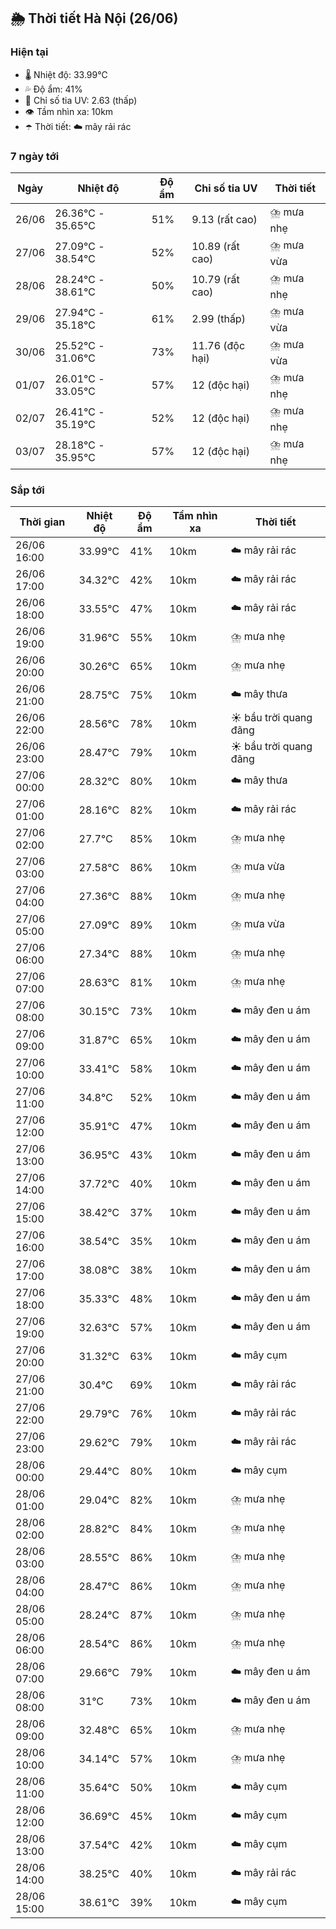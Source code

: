 ## 🌦️ Thời tiết Hà Nội (26/06)

### Hiện tại

- 🌡️ Nhiệt độ: 33.99℃
- 💦 Độ ẩm: 41%
- 🌟 Chỉ số tia UV: 2.63 (thấp)
- 👁️ Tầm nhìn xa: 10km
- ☂️ Thời tiết: ☁️ mây rải rác

### 7 ngày tới

| Ngày | Nhiệt độ | Độ ẩm | Chỉ số tia UV | Thời tiết |
| --- | --- | --- | --- | --- |
| 26/06 | 26.36℃ - 35.65℃ | 51% | 9.13 (rất cao) | ⛈️ mưa nhẹ |
| 27/06 | 27.09℃ - 38.54℃ | 52% | 10.89 (rất cao) | ⛈️ mưa vừa |
| 28/06 | 28.24℃ - 38.61℃ | 50% | 10.79 (rất cao) | ⛈️ mưa nhẹ |
| 29/06 | 27.94℃ - 35.18℃ | 61% | 2.99 (thấp) | ⛈️ mưa vừa |
| 30/06 | 25.52℃ - 31.06℃ | 73% | 11.76 (độc hại) | ⛈️ mưa vừa |
| 01/07 | 26.01℃ - 33.05℃ | 57% | 12 (độc hại) | ⛈️ mưa nhẹ |
| 02/07 | 26.41℃ - 35.19℃ | 52% | 12 (độc hại) | ⛈️ mưa nhẹ |
| 03/07 | 28.18℃ - 35.95℃ | 57% | 12 (độc hại) | ⛈️ mưa nhẹ |

### Sắp tới

| Thời gian | Nhiệt độ | Độ ẩm | Tầm nhìn xa | Thời tiết |
| --- | --- | --- | --- | --- |
| 26/06 16:00 | 33.99℃ | 41% | 10km | ☁️ mây rải rác |
| 26/06 17:00 | 34.32℃ | 42% | 10km | ☁️ mây rải rác |
| 26/06 18:00 | 33.55℃ | 47% | 10km | ☁️ mây rải rác |
| 26/06 19:00 | 31.96℃ | 55% | 10km | ⛈️ mưa nhẹ |
| 26/06 20:00 | 30.26℃ | 65% | 10km | ⛈️ mưa nhẹ |
| 26/06 21:00 | 28.75℃ | 75% | 10km | ☁️ mây thưa |
| 26/06 22:00 | 28.56℃ | 78% | 10km | ☀️ bầu trời quang đãng |
| 26/06 23:00 | 28.47℃ | 79% | 10km | ☀️ bầu trời quang đãng |
| 27/06 00:00 | 28.32℃ | 80% | 10km | ☁️ mây thưa |
| 27/06 01:00 | 28.16℃ | 82% | 10km | ☁️ mây rải rác |
| 27/06 02:00 | 27.7℃ | 85% | 10km | ⛈️ mưa nhẹ |
| 27/06 03:00 | 27.58℃ | 86% | 10km | ⛈️ mưa vừa |
| 27/06 04:00 | 27.36℃ | 88% | 10km | ⛈️ mưa nhẹ |
| 27/06 05:00 | 27.09℃ | 89% | 10km | ⛈️ mưa vừa |
| 27/06 06:00 | 27.34℃ | 88% | 10km | ⛈️ mưa nhẹ |
| 27/06 07:00 | 28.63℃ | 81% | 10km | ⛈️ mưa nhẹ |
| 27/06 08:00 | 30.15℃ | 73% | 10km | ☁️ mây đen u ám |
| 27/06 09:00 | 31.87℃ | 65% | 10km | ☁️ mây đen u ám |
| 27/06 10:00 | 33.41℃ | 58% | 10km | ☁️ mây đen u ám |
| 27/06 11:00 | 34.8℃ | 52% | 10km | ☁️ mây đen u ám |
| 27/06 12:00 | 35.91℃ | 47% | 10km | ☁️ mây đen u ám |
| 27/06 13:00 | 36.95℃ | 43% | 10km | ☁️ mây đen u ám |
| 27/06 14:00 | 37.72℃ | 40% | 10km | ☁️ mây đen u ám |
| 27/06 15:00 | 38.42℃ | 37% | 10km | ☁️ mây đen u ám |
| 27/06 16:00 | 38.54℃ | 35% | 10km | ☁️ mây đen u ám |
| 27/06 17:00 | 38.08℃ | 38% | 10km | ☁️ mây đen u ám |
| 27/06 18:00 | 35.33℃ | 48% | 10km | ☁️ mây đen u ám |
| 27/06 19:00 | 32.63℃ | 57% | 10km | ☁️ mây đen u ám |
| 27/06 20:00 | 31.32℃ | 63% | 10km | ☁️ mây cụm |
| 27/06 21:00 | 30.4℃ | 69% | 10km | ☁️ mây rải rác |
| 27/06 22:00 | 29.79℃ | 76% | 10km | ☁️ mây rải rác |
| 27/06 23:00 | 29.62℃ | 79% | 10km | ☁️ mây rải rác |
| 28/06 00:00 | 29.44℃ | 80% | 10km | ☁️ mây cụm |
| 28/06 01:00 | 29.04℃ | 82% | 10km | ⛈️ mưa nhẹ |
| 28/06 02:00 | 28.82℃ | 84% | 10km | ⛈️ mưa nhẹ |
| 28/06 03:00 | 28.55℃ | 86% | 10km | ⛈️ mưa nhẹ |
| 28/06 04:00 | 28.47℃ | 86% | 10km | ⛈️ mưa nhẹ |
| 28/06 05:00 | 28.24℃ | 87% | 10km | ⛈️ mưa nhẹ |
| 28/06 06:00 | 28.54℃ | 86% | 10km | ⛈️ mưa nhẹ |
| 28/06 07:00 | 29.66℃ | 79% | 10km | ☁️ mây đen u ám |
| 28/06 08:00 | 31℃ | 73% | 10km | ☁️ mây đen u ám |
| 28/06 09:00 | 32.48℃ | 65% | 10km | ⛈️ mưa nhẹ |
| 28/06 10:00 | 34.14℃ | 57% | 10km | ⛈️ mưa nhẹ |
| 28/06 11:00 | 35.64℃ | 50% | 10km | ☁️ mây cụm |
| 28/06 12:00 | 36.69℃ | 45% | 10km | ☁️ mây cụm |
| 28/06 13:00 | 37.54℃ | 42% | 10km | ☁️ mây cụm |
| 28/06 14:00 | 38.25℃ | 40% | 10km | ☁️ mây rải rác |
| 28/06 15:00 | 38.61℃ | 39% | 10km | ☁️ mây cụm |
